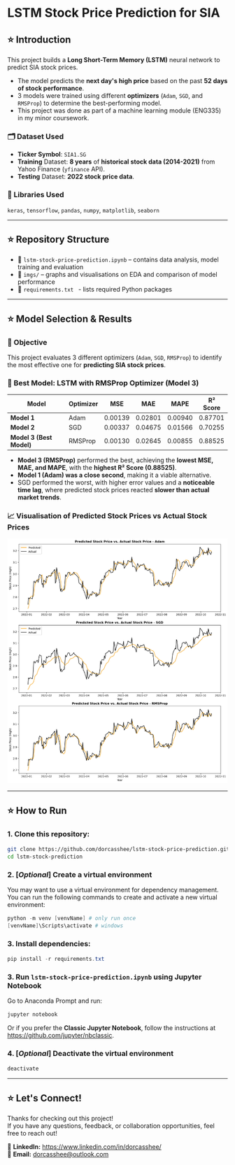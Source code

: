 # LSTM Stock Price Prediction for SIA

## ⭐ Introduction
This project builds a **Long Short-Term Memory (LSTM)** neural network to predict SIA stock prices.

- The model predicts the **next day's high price** based on the past **52 days of stock performance**.
- 3 models were trained using different **optimizers** (`Adam`, `SGD`, and `RMSProp`) to determine the best-performing model.
- This project was done as part of a machine learning module (ENG335) in my minor coursework.

### 🗂️ Dataset Used
- **Ticker Symbol**: `SIA1.SG`
- **Training** Dataset: **8 years** of **historical stock data (2014-2021)** from Yahoo Finance (`yfinance` API).
- **Testing** Dataset: **2022 stock price data**.

### 📘 Libraries Used
`keras`, `tensorflow`, `pandas`, `numpy`, `matplotlib`, `seaborn`

---

## ⭐ Repository Structure
- 🍞 `lstm-stock-price-prediction.ipynb` – contains data analysis, model training and evaluation
- 🍞 `imgs/` – graphs and visualisations on EDA and comparison of model performance
- 🍞 `requirements.txt ` - lists required Python packages

---

## ⭐ Model Selection & Results
### 📌 Objective
This project evaluates 3 different optimizers (`Adam`, `SGD`, `RMSProp`) to identify the most effective one for **predicting SIA stock prices**.

### 🌟 Best Model: LSTM with RMSProp Optimizer (Model 3)
| **Model** | **Optimizer** | **MSE** | **MAE** | **MAPE** | **R² Score** |  
|-----------|--------------|---------|---------|----------|------------|  
| **Model 1** | Adam | 0.00139 | 0.02801 | 0.00940 | 0.87701 |  
| **Model 2** | SGD | 0.00337 | 0.04675 | 0.01566 | 0.70255 |  
| **Model 3 (Best Model)** | RMSProp | 0.00130 | 0.02645 | 0.00855 | 0.88525 | 

- **Model 3 (RMSProp)** performed the best, achieving the **lowest MSE, MAE, and MAPE**, with the **highest R² Score (0.88525)**.
- **Model 1 (Adam) was a close second**, making it a viable alternative.
- SGD performed the worst, with higher error values and a **noticeable time lag**, where predicted stock prices reacted **slower than actual market trends**.

### 📈 Visualisation of Predicted Stock Prices vs Actual Stock Prices  
![predicted-vs-actual-prices](imgs/model-results.png)

---

## ⭐ How to Run  
### 1. Clone this repository:
```bash
git clone https://github.com/dorcasshee/lstm-stock-price-prediction.git
cd lstm-stock-prediction
```

### 2. [*Optional*] Create a virtual environment
You may want to use a virtual environment for dependency management. You can run the following commands to create and activate a new virtual environment:
```powershell
python -m venv [venvName] # only run once
[venvName]\Scripts\activate # windows
```

### 3. Install dependencies:  
```powershell
pip install -r requirements.txt
```

### 3. Run `lstm-stock-price-prediction.ipynb` using Jupyter Notebook
Go to Anaconda Prompt and run:
```powershell
jupyter notebook
```
Or if you prefer the **Classic Jupyter Notebook**, follow the instructions at https://github.com/jupyter/nbclassic.

### 4. [*Optional*] Deactivate the virtual environment
```powershell
deactivate
```

---

## ⭐ Let's Connect!
Thanks for checking out this project!  
If you have any questions, feedback, or collaboration opportunities, feel free to reach out!  

🔗 **LinkedIn:** https://www.linkedin.com/in/dorcasshee/  
📧 **Email:** dorcasshee@outlook.com